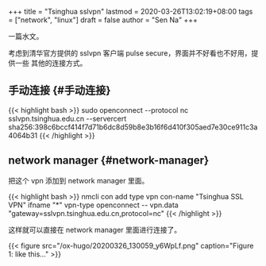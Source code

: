 +++
title = "Tsinghua sslvpn"
lastmod = 2020-03-26T13:02:19+08:00
tags = ["network", "linux"]
draft = false
author = "Sen Na"
+++

一篇水文。

考虑到清华官方提供的 sslvpn 客户端 pulse secure，界面并不好看也不好用，提供一些
其他的连接方式。


## 手动连接 {#手动连接}

{{< highlight bash >}}
sudo openconnect --protocol nc sslvpn.tsinghua.edu.cn --servercert sha256:398c6bccf414f7d71b6dc8d59b8e3b16f6d410f305aed7e30ce911c3a4064b31
{{< /highlight >}}


## network manager {#network-manager}

把这个 vpn 添加到 network manager 里面。

{{< highlight bash >}}
nmcli con add type vpn con-name "Tsinghua SSL VPN" ifname "*" vpn-type openconnect -- vpn.data "gateway=sslvpn.tsinghua.edu.cn,protocol=nc"
{{< /highlight >}}

这样就可以直接在 network manager 里面进行连接了。

{{< figure src="/ox-hugo/20200326_130059_y6WpLf.png" caption="Figure 1: like this..." >}}
